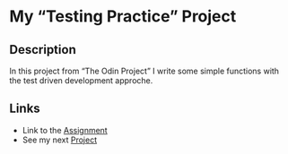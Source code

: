 # My “Testing Practice” Project

## Description
In this project from “The Odin Project” I write some simple functions with the test driven development approche.

## Links
- Link to the [Assignment](https://www.theodinproject.com/lessons/node-path-javascript-testing-practice)
- See my next [Project]()

